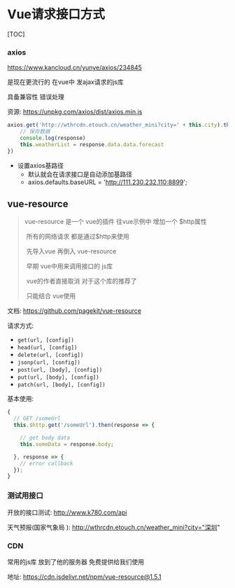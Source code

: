 #   Vue请求接口方式

[TOC]



### axios

https://www.kancloud.cn/yunye/axios/234845

是现在更流行的 在vue中 发ajax请求的js库

具备兼容性 错误处理

资源: https://unpkg.com/axios/dist/axios.min.js 

```javascript
axios.get('http://wthrcdn.etouch.cn/weather_mini?city=' + this.city).then((response) => {
    // 保存数据
    console.log(response)
    this.weatherList = response.data.data.forecast
})
```

- 设置axios基路径 
  - 默认就会在请求接口是自动添加基路径
  - axios.defaults.baseURL = 'http://111.230.232.110:8899'; 



## vue-resource

>  vue-resource 是一个 vue的插件 往vue示例中 增加一个 $http属性
>
>​    所有的网络请求 都是通过$http来使用
>
>​    先导入vue 再倒入 vue-resource
>
>​    早期 vue中用来调用接口的 js库
>
>​    vue的作者直接取消 对于这个库的推荐了
>
>​        只能结合 vue使用

文档: https://github.com/pagekit/vue-resource

请求方式: 

- `get(url, [config])`
- `head(url, [config])`
- `delete(url, [config])`
- `jsonp(url, [config])`
- `post(url, [body], [config])`
- `put(url, [body], [config])`
- `patch(url, [body], [config])`

> 

基本使用: 

```javascript
{
  // GET /someUrl
  this.$http.get('/someUrl').then(response => {

    // get body data
    this.someData = response.body;

  }, response => {
    // error callback
  });
}
```





### 测试用接口

开放的接口测试: http://www.k780.com/api

天气预报(国家气象局 ): http://wthrcdn.etouch.cn/weather_mini?city="深圳"



### CDN

常用的js库 放到了他的服务器 免费提供给我们使用

地址: https://cdn.jsdelivr.net/npm/vue-resource@1.5.1 